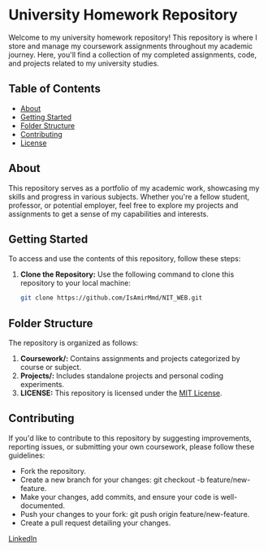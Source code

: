 # University Homework Repository

Welcome to my university homework repository! This repository is where I store and manage my coursework assignments throughout my academic journey. Here, you'll find a collection of my completed assignments, code, and projects related to my university studies.

## Table of Contents

- [About](#about)
- [Getting Started](#getting-started)
- [Folder Structure](#folder-structure)
- [Contributing](#contributing)
- [License](#license)

## About

This repository serves as a portfolio of my academic work, showcasing my skills and progress in various subjects. Whether you're a fellow student, professor, or potential employer, feel free to explore my projects and assignments to get a sense of my capabilities and interests.

## Getting Started

To access and use the contents of this repository, follow these steps:

1. **Clone the Repository:** Use the following command to clone this repository to your local machine:

   ```bash
   git clone https://github.com/IsAmirMmd/NIT_WEB.git

## Folder Structure

The repository is organized as follows:

1. <strong>Coursework/:</strong> Contains assignments and projects categorized by course or subject.
2. <strong>Projects/:</strong> Includes standalone projects and personal coding experiments.
3. <strong>LICENSE:</strong> This repository is licensed under the <a href="#License">MIT License</a>.

## Contributing
If you'd like to contribute to this repository by suggesting improvements, reporting issues, or submitting your own coursework, please follow these guidelines:

- Fork the repository.
- Create a new branch for your changes: git checkout -b feature/new-feature.
- Make your changes, add commits, and ensure your code is well-documented.
- Push your changes to your fork: git push origin feature/new-feature.
- Create a pull request detailing your changes.

[LinkedIn](https://www.linkedin.com/in/IsAmirMmd)
